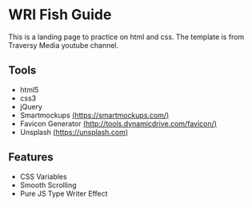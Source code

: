 # WRI Fish Guide

This is a landing page to practice on html and css.  The template is from Traversy Media youtube channel.

## Tools
- html5
- css3
- jQuery
- Smartmockups [(https://smartmockups.com/)](https://smartmockups.com/)
- Favicon Generator [(http://tools.dynamicdrive.com/favicon/)](http://tools.dynamicdrive.com/favicon/)
- Unsplash [(https://unsplash.com)](https://unsplash.com)

## Features
- CSS Variables
- Smooth Scrolling
- Pure JS Type Writer Effect
